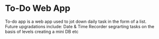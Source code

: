 # To-Do Web App
 To-do app is a web app used to jot down daily task in the form of a list.
Future upgradations include:
Date & Time Recorder 
segrarting tasks on the basis of levels
creating a mini DB
etc